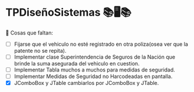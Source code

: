 # TPDiseñoSistemas  📚🖥️📚

📝 Cosas que faltan:

 - [ ] Fijarse que el vehiculo no esté registrado en otra poliza(osea ver que la patente no se repita).
 - [ ] Implementar clase Superintendencia de Seguros de la Nación que brinde la suma asegurada del vehiculo en cuestion.
 - [ ] Implementar Tabla muchos a muchos para medidas de seguridad.
 - [ ] Implementar Medidas de Seguridad no Harcodeadas en pantalla.
 - [x] JComboBox<String> y JTable<String> cambiarlos por JComboBox<ListadoDTO> y JTable<ListadoDTO>. 
